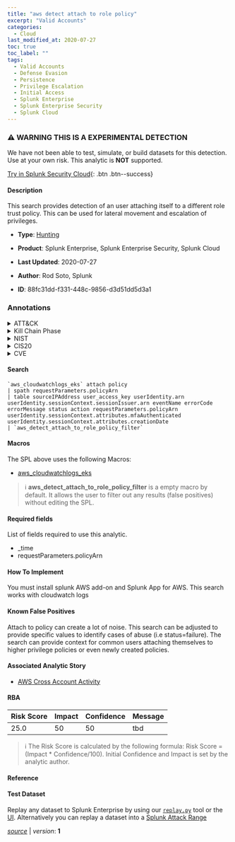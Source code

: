 ```yaml
---
title: "aws detect attach to role policy"
excerpt: "Valid Accounts"
categories:
  - Cloud
last_modified_at: 2020-07-27
toc: true
toc_label: ""
tags:
  - Valid Accounts
  - Defense Evasion
  - Persistence
  - Privilege Escalation
  - Initial Access
  - Splunk Enterprise
  - Splunk Enterprise Security
  - Splunk Cloud
---
```


### :warning: WARNING THIS IS A EXPERIMENTAL DETECTION
We have not been able to test, simulate, or build datasets for this detection. Use at your own risk. This analytic is **NOT** supported.


[Try in Splunk Security Cloud](https://www.splunk.com/en_us/cyber-security.html){: .btn .btn--success}

#### Description

This search provides detection of an user attaching itself to a different role trust policy. This can be used for lateral movement and escalation of privileges.

- **Type**: [Hunting](https://github.com/splunk/security_content/wiki/Detection-Analytic-Types)
- **Product**: Splunk Enterprise, Splunk Enterprise Security, Splunk Cloud

- **Last Updated**: 2020-07-27
- **Author**: Rod Soto, Splunk
- **ID**: 88fc31dd-f331-448c-9856-d3d51dd5d3a1

### Annotations
<details>
  <summary>ATT&CK</summary>

<div markdown="1">

#### [ATT&CK](https://attack.mitre.org/)

| ID          | Technique   | Tactic         |
| ----------- | ----------- |--------------- |
| [T1078](https://attack.mitre.org/techniques/T1078/) | Valid Accounts | Defense Evasion, Persistence, Privilege Escalation, Initial Access |

</div>
</details>


<details>
  <summary>Kill Chain Phase</summary>

<div markdown="1">

* Exploitation


</div>
</details>


<details>
  <summary>NIST</summary>

<div markdown="1">



</div>
</details>

<details>
  <summary>CIS20</summary>

<div markdown="1">



</div>
</details>

<details>
  <summary>CVE</summary>

<div markdown="1">


</div>
</details>


#### Search

```
`aws_cloudwatchlogs_eks` attach policy
| spath requestParameters.policyArn 
| table sourceIPAddress user_access_key userIdentity.arn userIdentity.sessionContext.sessionIssuer.arn eventName errorCode errorMessage status action requestParameters.policyArn userIdentity.sessionContext.attributes.mfaAuthenticated userIdentity.sessionContext.attributes.creationDate  
| `aws_detect_attach_to_role_policy_filter`
```

#### Macros
The SPL above uses the following Macros:
* [aws_cloudwatchlogs_eks](https://github.com/splunk/security_content/blob/develop/macros/aws_cloudwatchlogs_eks.yml)

> :information_source:
> **aws_detect_attach_to_role_policy_filter** is a empty macro by default. It allows the user to filter out any results (false positives) without editing the SPL.



#### Required fields
List of fields required to use this analytic.
* _time
* requestParameters.policyArn



#### How To Implement
You must install splunk AWS add-on and Splunk App for AWS. This search works with cloudwatch logs
#### Known False Positives
Attach to policy can create a lot of noise. This search can be adjusted to provide specific values to identify cases of abuse (i.e status=failure). The search can provide context for common users attaching themselves to higher privilege policies or even newly created policies.

#### Associated Analytic Story
* [AWS Cross Account Activity](/stories/aws_cross_account_activity)




#### RBA

| Risk Score  | Impact      | Confidence   | Message      |
| ----------- | ----------- |--------------|--------------|
| 25.0 | 50 | 50 | tbd |


> :information_source:
> The Risk Score is calculated by the following formula: Risk Score = (Impact * Confidence/100). Initial Confidence and Impact is set by the analytic author.


#### Reference


#### Test Dataset
Replay any dataset to Splunk Enterprise by using our [`replay.py`](https://github.com/splunk/attack_data#using-replaypy) tool or the [UI](https://github.com/splunk/attack_data#using-ui).
Alternatively you can replay a dataset into a [Splunk Attack Range](https://github.com/splunk/attack_range#replay-dumps-into-attack-range-splunk-server)




[*source*](https://github.com/splunk/security_content/tree/develop/detections/experimental/cloud/aws_detect_attach_to_role_policy.yml) \| *version*: **1**